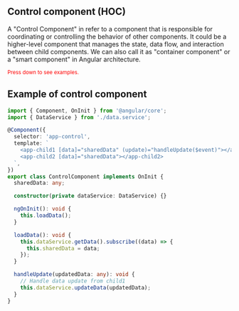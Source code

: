 ## Control component (HOC)

A "Control Component" in refer to a component that is responsible for coordinating or controlling the behavior of other components. It could be a higher-level component that manages the state, data flow, and interaction between child components. We can also call it as "container component" or a "smart component" in Angular architecture.

<small style="color: red">Press down to see examples.</small>  



## Example of control component


```ts
import { Component, OnInit } from '@angular/core';
import { DataService } from './data.service';

@Component({
  selector: 'app-control',
  template: `
    <app-child1 [data]="sharedData" (update)="handleUpdate($event)"></app-child1>
    <app-child2 [data]="sharedData"></app-child2>
  `,
})
export class ControlComponent implements OnInit {
  sharedData: any;

  constructor(private dataService: DataService) {}

  ngOnInit(): void {
    this.loadData();
  }

  loadData(): void {
    this.dataService.getData().subscribe((data) => {
      this.sharedData = data;
    });
  }

  handleUpdate(updatedData: any): void {
    // Handle data update from child1
    this.dataService.updateData(updatedData);
  }
}
```